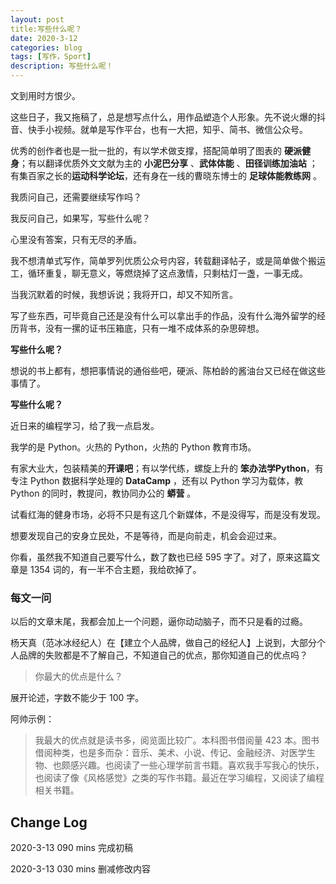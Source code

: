 ```yaml
---
layout: post
title:写些什么呢？
date: 2020-3-12
categories: blog
tags: [写作，Sport]
description: 写些什么呢！
---
```


文到用时方恨少。

这些日子，我又拖稿了，总是想写点什么，用作品塑造个人形象。先不说火爆的抖音、快手小视频。就单是写作平台，也有一大把，知乎、简书、微信公众号。

优秀的创作者也是一批一批的，有以学术做支撑，搭配简单明了图表的 **硬派健身**；有以翻译优质外文文献为主的 **小泥巴分享** 、**武体体能** 、**田径训练加油站** ；有集百家之长的**运动科学论坛**，还有身在一线的曹晓东博士的 **足球体能教练网** 。

我质问自己，还需要继续写作吗？

我反问自己，如果写，写些什么呢？

心里没有答案，只有无尽的矛盾。

我不想清单式写作，简单罗列优质公众号内容，转载翻译帖子，或是简单做个搬运工，循环重复，聊无意义，等燃烧掉了这点激情，只剩枯灯一盏，一事无成。

当我沉默着的时候，我想诉说；我将开口，却又不知所言。

写了些东西，可毕竟自己还是没有什么可以拿出手的作品，没有什么海外留学的经历背书，没有一摞的证书压箱底，只有一堆不成体系的杂思碎想。

**写些什么呢？**

想说的书上都有，想把事情说的通俗些吧，硬派、陈柏龄的酱油台又已经在做这些事情了。

**写些什么呢？**

近日来的编程学习，给了我一点启发。

我学的是 Python。火热的 Python，火热的 Python 教育市场。

有家大业大，包装精美的**开课吧**；有以学代练，螺旋上升的 **笨办法学Python**，有专注 Python 数据科学处理的 **DataCamp** ，还有以 Python 学习为载体，教 Python 的同时，教提问，教协同办公的 **蟒营** 。

试看红海的健身市场，必将不只是有这几个新媒体，不是没得写，而是没有发现。

想要发现自己的安身立民处，不是等待，而是向前走，机会会迎过来。

你看，虽然我不知道自己要写什么，数了数也已经 595 字了。对了，原来这篇文章是 1354 词的，有一半不合主题，我给砍掉了。



### 每文一问

以后的文章末尾，我都会加上一个问题，逼你动动脑子，而不只是看的过瘾。

杨天真（范冰冰经纪人）在【建立个人品牌，做自己的经纪人】上说到，大部分个人品牌的失败都是不了解自己，不知道自己的优点，那你知道自己的优点吗？

> 你最大的优点是什么？

展开论述，字数不能少于 100 字。

阿帅示例：

> 我最大的优点就是读书多，阅览面比较广。本科图书借阅量 423 本。图书借阅种类，也是多而杂：音乐、美术、小说、传记、金融经济、对医学生物、也颇感兴趣。也阅读了一些心理学前言书籍。喜欢我手写我心的快乐，也阅读了像《风格感觉》之类的写作书籍。最近在学习编程，又阅读了编程相关书籍。

## Change Log

2020-3-13 090 mins 完成初稿

2020-3-13 030 mins 删减修改内容